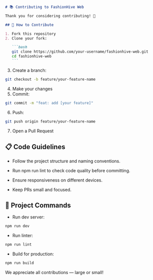 ````markdown
# 📚 Contributing to FashionHive Web

Thank you for considering contributing! 🎉

## 🚀 How to Contribute

1. Fork this repository
2. Clone your fork:

   ```bash
   git clone https://github.com/your-username/fashionhive-web.git
   cd fashionhive-web
   ```
````

3. Create a branch:

```bash
git checkout -b feature/your-feature-name
```

4. Make your changes
5. Commit:

```bash
git commit -m "feat: add [your feature]"
```

6. Push:

```bash
git push origin feature/your-feature-name
```

7. Open a Pull Request

## 📋 Code Guidelines

- Follow the project structure and naming conventions.

- Run npm run lint to check code quality before committing.

- Ensure responsiveness on different devices.

- Keep PRs small and focused.

## 🧹 Project Commands

- Run dev server:

```bash
npm run dev
```

- Run linter:

```bash
npm run lint
```

- Build for production:

```bash
npm run build
```

We appreciate all contributions — large or small!

